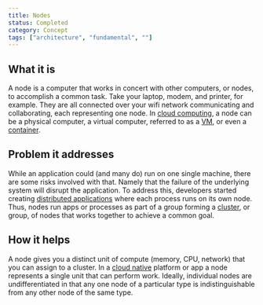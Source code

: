 ```yaml
---
title: Nodes
status: Completed
category: Concept
tags: ["architecture", "fundamental", ""]
---
```


## What it is

A node is a computer that works in concert with other computers, or nodes, to accomplish a common task. 
Take your laptop, modem, and printer, for example. 
They are all connected over your wifi network communicating and collaborating, each representing one node. 
In [cloud computing](/cloud-computing/), a node can be a physical computer, 
a virtual computer, referred to as a [VM](/virtual-machine/), or even a [container](/container/).

## Problem it addresses

While an application could (and many do) run on one single machine, there are some risks involved with that. 
Namely that the failure of the underlying system will disrupt the application. 
To address this, developers started creating [distributed applications](/distributed-apps/) where each process runs on its own node. 
Thus, nodes run apps or processes as part of a group forming a [cluster](/cluster/), or group, of nodes that works together to achieve a common goal.

## How it helps

A node gives you a distinct unit of compute (memory, CPU, network) that you can assign to a cluster. 
In a [cloud native](/cloud-native-tech/) platform or app a node represents a single unit that can perform work. 
Ideally, individual nodes are undifferentiated in that 
any one node of a particular type is indistinguishable from any other node of the same type.
